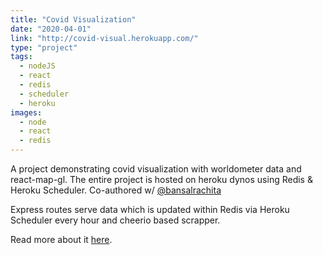 ```yaml
---
title: "Covid Visualization"
date: "2020-04-01"
link: "http://covid-visual.herokuapp.com/"
type: "project"
tags:
  - nodeJS
  - react
  - redis
  - scheduler
  - heroku
images:
  - node
  - react
  - redis
---
```


A project demonstrating covid visualization with worldometer data and react-map-gl. The entire project is hosted on heroku dynos using Redis & Heroku Scheduler.
Co-authored w/ [@bansalrachita](https://github.com/bansalrachita)

Express routes serve data which is updated within Redis via Heroku Scheduler every hour and cheerio based scrapper.

Read more about it [here](https://medium.com/@rachitabansal/visualizing-covid-19-159e86e6ac06).
